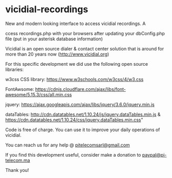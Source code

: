 # vicidial-recordings

New and modern looking interface to access vicidial recordings. A

ccess recordings.php with your browsers after updating your dbConfig.php file (put in your asterisk database information)

Vicidial is an open source dialer & contact center solution that is around for more than 20 years now (http://www.vicidial.org)

For this specific development we did use the following open source libraries: 

w3css CSS library: https://www.w3schools.com/w3css/4/w3.css

FontAwsome: https://cdnjs.cloudflare.com/ajax/libs/font-awesome/5.15.3/css/all.min.css

jquery: https://ajax.googleapis.com/ajax/libs/jquery/3.6.0/jquery.min.js

dataTables: http://cdn.datatables.net/1.10.24/js/jquery.dataTables.min.js & https://cdn.datatables.net/1.10.24/css/jquery.dataTables.min.css"

Code is free of charge. You can use it to improve your daily operations of vicidial.

You can reach us for any help @ pitelecomsarl@gmail.com

If you find this development useful, consider make a donation to paypal@pi-telecom.ma

Thank you!
